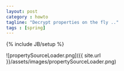 ```yaml
---
layout: post
category : howto
tagline: "Decrypt properties on the fly .."
tags : [spring]
---
```

{% include JB/setup %}

![propertySourceLoader.png]({{ site.url }}/assets/images/propertySourceLoader.png)

<script src="https://gist.github.com/manpl/6a829b1ad882eae514ba.js"></script>
